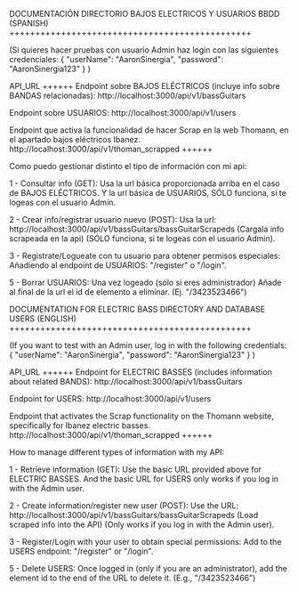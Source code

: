 DOCUMENTACIÓN DIRECTORIO BAJOS ELECTRICOS Y USUARIOS BBDD (SPANISH)
+++++++++++++++++++++++++++++++++++++++++++++++

(Si quieres hacer pruebas con usuario Admin haz login con las siguientes credenciales:
{
"userName": "AaronSinergia",
"password": "AaronSinergia123"
}
)

API_URL
++++++
Endpoint sobre BAJOS ELÉCTRICOS (incluye info sobre BANDAS relacionadas):
http://localhost:3000/api/v1/bassGuitars

Endpoint sobre USUARIOS:
http://localhost:3000/api/v1/users

Endpoint que activa la funcionalidad de hacer Scrap en la web Thomann, en el apartado bajos eléctricos Ibanez.
http://localhost:3000/api/v1/thoman_scrapped
++++++

Como puedo gestionar distinto el tipo de información con mi api:

1 - Consultar info (GET): Usa la url básica proporcionada arriba en el caso de BAJOS ELÉCTRICOS. Y la url básica de USUARIOS, SÓLO funciona, si te logeas con el usuario Admin.

2 - Crear info/registrar usuario nuevo (POST): Usa la url: http://localhost:3000/api/v1/bassGuitars/bassGuitarScrapeds (Cargala info scrapeada en la api) (SÓLO funciona, si te logeas con el usuario Admin).

3 - Registrate/Logueate con tu usuario para obtener permisos especiales: Añadiendo al endpoint de USUARIOS: "/register" o "/login".

5 - Borrar USUARIOS: Una vez logeado (sólo si eres administrador) Añade al final de la url el id de elemento a eliminar. (Ej. "/3423523466")

DOCUMENTATION FOR ELECTRIC BASS DIRECTORY AND DATABASE USERS (ENGLISH)
+++++++++++++++++++++++++++++++++++++++++++++++

(If you want to test with an Admin user, log in with the following credentials:
{
"userName": "AaronSinergia",
"password": "AaronSinergia123"
}
)

API_URL
++++++
Endpoint for ELECTRIC BASSES (includes information about related BANDS):
http://localhost:3000/api/v1/bassGuitars

Endpoint for USERS:
http://localhost:3000/api/v1/users

Endpoint that activates the Scrap functionality on the Thomann website, specifically for Ibanez electric basses.
http://localhost:3000/api/v1/thoman_scrapped
++++++

How to manage different types of information with my API:

1 - Retrieve information (GET): Use the basic URL provided above for ELECTRIC BASSES. And the basic URL for USERS only works if you log in with the Admin user.

2 - Create information/register new user (POST): Use the URL: http://localhost:3000/api/v1/bassGuitars/bassGuitarScrapeds (Load scraped info into the API) (Only works if you log in with the Admin user).

3 - Register/Login with your user to obtain special permissions: Add to the USERS endpoint: "/register" or "/login".

5 - Delete USERS: Once logged in (only if you are an administrator), add the element id to the end of the URL to delete it. (E.g., "/3423523466")
